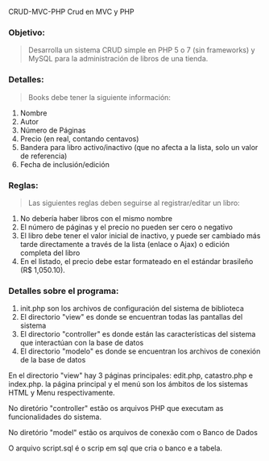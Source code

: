 CRUD-MVC-PHP
Crud en MVC y PHP
### Objetivo: 

>Desarrolla un sistema CRUD simple en PHP 5 o 7 (sin frameworks) y MySQL para la administración de libros de una tienda.

### Detalles:

>Books debe tener la siguiente información:

1. Nombre
2. Autor
3. Número de Páginas
4. Precio (en real, contando centavos)
5. Bandera para libro activo/inactivo (que no afecta a la lista, solo un valor de referencia)
6. Fecha de inclusión/edición

### Reglas: 

>Las siguientes reglas deben seguirse al registrar/editar un libro:

1. No debería haber libros con el mismo nombre
2. El número de páginas y el precio no pueden ser cero o negativo
3. El libro debe tener el valor inicial de inactivo, y puede ser cambiado más tarde directamente a través de la lista (enlace o Ajax) o edición completa del libro
4. En el listado, el precio debe estar formateado en el estándar brasileño (R$ 1,050.10).


### Detalles sobre el programa:

1. init.php son los archivos de configuración del sistema de biblioteca
2. El directorio "view" es donde se encuentran todas las pantallas del sistema
3. El directorio "controller" es donde están las características del sistema que interactúan con la base de datos
4. El directorio "modelo" es donde se encuentran los archivos de conexión de la base de datos

En el directorio "view" hay 3 páginas principales: edit.php, catastro.php e index.php. la página principal y el menú son los ámbitos de los sistemas HTML y Menu respectivamente.

No diretório "controller" estão os arquivos PHP que executam as funcionalidades do sistema.

No diretório "model" estão os arquivos de conexão com o Banco de Dados

O arquivo script.sql é o scrip em sql que cria o banco e a tabela.
